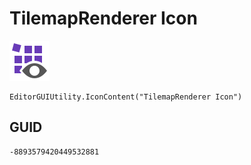 # TilemapRenderer Icon
![](/img/TilemapRenderer%20Icon.png)

``` CSharp
EditorGUIUtility.IconContent("TilemapRenderer Icon")
```
## GUID
```
-8893579420449532881
```
